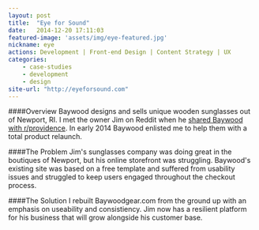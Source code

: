 ```yaml
---
layout: post
title:  "Eye for Sound"
date:   2014-12-20 17:11:03
featured-image: 'assets/img/eye-featured.jpg'
nickname: eye
actions: Development | Front-end Design | Content Strategy | UX
categories:
    - case-studies
    - development
    - design
site-url: "http://eyeforsound.com"
---
```


####Overview
Baywood designs and sells unique wooden sunglasses out of Newport, RI. I met the owner Jim on Reddit when he [shared Baywood with r/providence](http://www.reddit.com/r/providence/comments/23fjlf/welcome_to_baywood_a_newport_based_wood_and/). In early 2014 Baywood enlisted me to help them with a total product relaunch.

####The Problem
Jim's sunglasses company was doing great in the boutiques of Newport, but his online storefront was struggling. Baywood's existing site was based on a free template and suffered from usability issues and struggled to keep users engaged throughout the checkout process.

####The Solution
I rebuilt Baywoodgear.com from the ground up with an emphasis on useability and consistiency. Jim now has a resilient platform for his business that will grow alongside his customer base.